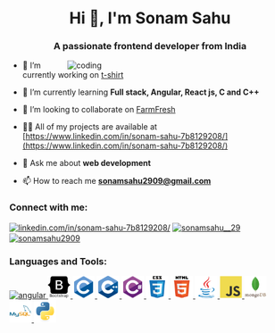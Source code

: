 <h1 align="center">Hi 👋, I'm Sonam Sahu</h1>
<h3 align="center">A passionate frontend developer from India</h3>
<img align="right" width=400 alt="coding" src="https://avatars.githubusercontent.com/u/125381808?v=4">

- 🔭 I’m currently working on [t-shirt](https://tshirtwebsite.netlify.app)

- 🌱 I’m currently learning **Full stack, Angular, React js, C and C++**

- 👯 I’m looking to collaborate on [FarmFresh](https://farmfresh-123.netlify.app)

- 👨‍💻 All of my projects are available at [https://www.linkedin.com/in/sonam-sahu-7b8129208/](https://www.linkedin.com/in/sonam-sahu-7b8129208/)

- 💬 Ask me about **web development**

- 📫 How to reach me **sonamsahu2909@gmail.com**

<h3 align="left">Connect with me:</h3>
<p align="left">
<a href="https://linkedin.com/in/linkedin.com/in/sonam-sahu-7b8129208/" target="blank"><img align="center" src="https://raw.githubusercontent.com/rahuldkjain/github-profile-readme-generator/master/src/images/icons/Social/linked-in-alt.svg" alt="linkedin.com/in/sonam-sahu-7b8129208/" height="30" width="40" /></a>
<a href="https://instagram.com/sonamsahu__29" target="blank"><img align="center" src="https://raw.githubusercontent.com/rahuldkjain/github-profile-readme-generator/master/src/images/icons/Social/instagram.svg" alt="sonamsahu__29" height="30" width="40" /></a>
<a href="https://www.codechef.com/users/sonamsahu2909" target="blank"><img align="center" src="https://cdn.jsdelivr.net/npm/simple-icons@3.1.0/icons/codechef.svg" alt="sonamsahu2909" height="30" width="40" /></a>
</p>

<h3 align="left">Languages and Tools:</h3>
<p align="left"> <a href="https://angular.io" target="_blank" rel="noreferrer"> <img src="https://angular.io/assets/images/logos/angular/angular.svg" alt="angular" width="40" height="40"/> </a> <a href="https://getbootstrap.com" target="_blank" rel="noreferrer"> <img src="https://raw.githubusercontent.com/devicons/devicon/master/icons/bootstrap/bootstrap-plain-wordmark.svg" alt="bootstrap" width="40" height="40"/> </a> <a href="https://www.cprogramming.com/" target="_blank" rel="noreferrer"> <img src="https://raw.githubusercontent.com/devicons/devicon/master/icons/c/c-original.svg" alt="c" width="40" height="40"/> </a> <a href="https://www.w3schools.com/cpp/" target="_blank" rel="noreferrer"> <img src="https://raw.githubusercontent.com/devicons/devicon/master/icons/cplusplus/cplusplus-original.svg" alt="cplusplus" width="40" height="40"/> </a> <a href="https://www.w3schools.com/cs/" target="_blank" rel="noreferrer"> <img src="https://raw.githubusercontent.com/devicons/devicon/master/icons/csharp/csharp-original.svg" alt="csharp" width="40" height="40"/> </a> <a href="https://www.w3schools.com/css/" target="_blank" rel="noreferrer"> <img src="https://raw.githubusercontent.com/devicons/devicon/master/icons/css3/css3-original-wordmark.svg" alt="css3" width="40" height="40"/> </a> <a href="https://www.w3.org/html/" target="_blank" rel="noreferrer"> <img src="https://raw.githubusercontent.com/devicons/devicon/master/icons/html5/html5-original-wordmark.svg" alt="html5" width="40" height="40"/> </a> <a href="https://www.java.com" target="_blank" rel="noreferrer"> <img src="https://raw.githubusercontent.com/devicons/devicon/master/icons/java/java-original.svg" alt="java" width="40" height="40"/> </a> <a href="https://developer.mozilla.org/en-US/docs/Web/JavaScript" target="_blank" rel="noreferrer"> <img src="https://raw.githubusercontent.com/devicons/devicon/master/icons/javascript/javascript-original.svg" alt="javascript" width="40" height="40"/> </a> <a href="https://www.mongodb.com/" target="_blank" rel="noreferrer"> <img src="https://raw.githubusercontent.com/devicons/devicon/master/icons/mongodb/mongodb-original-wordmark.svg" alt="mongodb" width="40" height="40"/> </a> <a href="https://www.mysql.com/" target="_blank" rel="noreferrer"> <img src="https://raw.githubusercontent.com/devicons/devicon/master/icons/mysql/mysql-original-wordmark.svg" alt="mysql" width="40" height="40"/> </a> <a href="https://www.python.org" target="_blank" rel="noreferrer"> <img src="https://raw.githubusercontent.com/devicons/devicon/master/icons/python/python-original.svg" alt="python" width="40" height="40"/> </a> </p>
